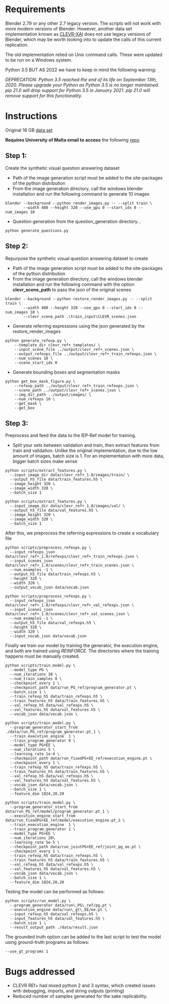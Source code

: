 # Requirements 

Blender 2.79 or any other 2.7 legacy version. The scripts will not work with more modern versions of Blender. However, another data set implementation known as [CLEVR-XAI](https://github.com/ahmedmagdiosman/clevr-xai) does not use legacy versions of Blender, which may be worth looking into to update the calls of this current replication.

The old implementation relied on Unix command calls. These were updated to be run on a Windows system.

Python 3.5 BUT AS 2022 we have to keep in mind the following warning:

*DEPRECATION: Python 3.5 reached the end of its life on September 13th, 2020. Please upgrade your Python as Python 3.5 is no longer maintained. pip 21.0 will drop support for Python 3.5 in January 2021. pip 21.0 will remove support for this functionality.*



# Instructions

Original 16 GB [data set](https://github.com/peter0749/object-referring/issues/2)


**Requires University of Malta email to access** the following [repo](https://drive.google.com/drive/folders/10fxiAk5ymHJR0VO2BNcAd2z3EevVdcUk?usp=sharing)

## Step 1:

Create the synthetic visual question answering dataset

- Path of the image generation script must be added to the site-packages of the python distribution
- From the image generation directory, call the windows blender installation and run the following command to generate 10 images

```
blender --background --python render_images.py -- --split train \
        --width 480 --height 320 --use_gpu 0 --start_idx 0 --num_images 10 
```
- Question generation from the question\_generation directory...

```
python generate_questions.py
```

## Step 2:

Repurpose the synthetic visual question answering dataset to create 

- Path of the image generation script must be added to the site-packages of the python distribution
- From the image generation directory, call the windows blender installation and run the following command with the option **clevr\_scene\_path** to pass the json of the original scenes

```
blender --background --python restore_render_images.py -- --split train \
        --width 480 --height 320 --use_gpu 0 --start_idx 0 --num_images 10 \
        --clevr_scene_path .\train_input\CLEVR_scenes.json
```

- Generate referring expressions using the json generated by the restore\_render\_images 

```
python generate_refexp.py \
    --template_dir clevr_ref+_templates/ \
    --input_scene_file ../output/clevr_ref+_scenes.json \
    --output_refexps_file ../output/clevr_ref+_train_refexps.json \
    --num_scenes 10 \
    --scene_start_idx 0
```

- Generate bounding boxes and segmentation masks


```
python get_box_mask_figure.py \
	--refexp_path ../output/clevr_ref+_train_refexps.json \
	--scene_path ../output/clevr_ref+_scenes.json \
	--img_dir_path ../output/images/ \
	--num_refexps 10 \
	--get_mask \
	--get_box 
```

## Step 3:

Preprocess and feed the data to the IEP-Ref model for training.

- Split your sets between validation and train, then extract features from train and validation. Unlike the original implementation, due to the low amount of images, batch size is 1. For an implementation with more data, bigger batch sizes make sense

```
python scripts/extract_features.py \
  --input_image_dir data/clevr_ref+_1.0/images/train/ \
  --output_h5_file data/train_features.h5 \
  --image_height 320 \
  --image_width 320 \
  --batch_size 1 

python scripts/extract_features.py \
  --input_image_dir data/clevr_ref+_1.0/images/val/ \
  --output_h5_file data/val_features.h5 \
  --image_height 320 \
  --image_width 320 \
  --batch_size 1 
```

After this, we preprocess the referring expressions to create a vocabulary file

```
python scripts/preprocess_refexps.py \
  --input_refexps_json data/clevr_ref+_1.0/refexps/clevr_ref+_train_refexps.json \
  --input_scenes_json data/clevr_ref+_1.0/scenes/clevr_ref+_train_scenes.json \
  --num_examples -1 \
  --output_h5_file data/train_refexps.h5 \
  --height 320 \
  --width 320 \
  --output_vocab_json data/vocab.json

python scripts/preprocess_refexps.py \
  --input_refexps_json data/clevr_ref+_1.0/refexps/clevr_ref+_val_refexps.json \
  --input_scenes_json data/clevr_ref+_1.0/scenes/clevr_ref+_val_scenes.json \
  --num_examples -1 \
  --output_h5_file data/val_refexps.h5 \
  --height 320 \
  --width 320 \
  --input_vocab_json data/vocab.json
```

Finally we train our model by training the generator, the execution engine, and both are trained using *REINFORCE*. The directories where the training happens must be manually created.

```
python scripts/train_model.py \
  --model_type PG \
  --num_iterations 30 \
  --num_train_samples 8 \
  --checkpoint_every 1 \
  --checkpoint_path data/run_PG_ref/program_generator.pt \
  --batch_size 1 \
  --train_refexp_h5 data/train_refexps.h5 \
  --train_features_h5 data/train_features.h5 \
  --val_refexp_h5 data/val_refexps.h5 \
  --val_features_h5 data/val_features.h5 \
  --vocab_json data/vocab.json \

python scripts/train_model.py \
  --program_generator_start_from ./data/run_PG_ref/program_generator.pt_1 \
  --train_execution_engine  1 \
  --train_program_generator 0 \
  --model_type PG+EE \
  --num_iterations 5 \
  --learning_rate 1e-4 \
  --checkpoint_path data/run_fixedPG+EE_ref/execution_engine.pt \
  --checkpoint_every 1 \
  --train_refexp_h5 data/train_refexps.h5 \
  --train_features_h5 data/train_features.h5 \
  --val_refexp_h5 data/val_refexps.h5 \
  --val_features_h5 data/val_features.h5 \
  --vocab_json data/vocab.json \
  --batch_size 1 \
  --feature_dim 1024,20,20

python scripts/train_model.py \
  --program_generator_start_from data/run_PG_ref/model/program_generator.pt_1 \
  --execution_engine_start_from data/run_fixedPG+EE_ref/model/execution_engine.pt_2 \
  --train_execution_engine  1 \
  --train_program_generator 1 \
  --model_type PG+EE \
  --num_iterations 20\
  --learning_rate 5e-5 \
  --checkpoint_path data/run_jointPG+EE_ref/joint_pg_ee.pt \
  --checkpoint_every 1 \
  --train_refexp_h5 data/train_refexps.h5 \
  --train_features_h5 data/train_features.h5 \
  --val_refexp_h5 data/val_refexps.h5 \
  --val_features_h5 data/val_features.h5 \
  --vocab_json data/vocab.json \
  --batch_size 1 \
  --feature_dim 1024,20,20

```

Testing the model can be performed as follows:

```
python scripts/run_model.py \
  --program_generator data/run\_PG\_ref/pg.pt \
  --execution_engine data/run\_gt\_EE/ee.pt \
  --input_refexp_h5 data/val_refexps.h5 \
  --input_features_h5 data/val_features.h5 \
  --batch_size 1 \
  --result_output_path ./data/result.json
```

The grounded truth option can be added to the last script to test the model using ground-truth programs as follows:

```
--use_gt_programs 1
```


# Bugs addressed

- CLEVR REf+ had mixed python 2 and 3 syntax, which created issues with debugging, imports, and string outputs (printing)
- Reduced number of samples generated for the sake replicability. 



